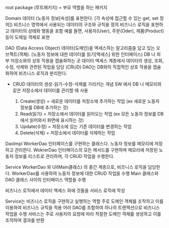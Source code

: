 root package (루트패키지) = 부모 역할을 하는 패키지

Domain
데이터 (노동자 정보[속성]를 표현한다. [각 속성에 접근할 수 있는 get, set 정의])
비즈니스 영역에서 사용되는 데이터의 구조와 규칙을 정의
비즈니스 로직을 표현하고 데이터의 상태와 행동을 포함
예를 들면, 사용자(User), 주문(Oder), 제품(Product)등이 도메일 객체로 표현

DAO (Data Access Object)
데이터(도메인)을 액세스하는 알고리즘을 담고 있는 오브젝트(객체). (노동자 정보에 대한 데이터를 읽기[액세스] 위한 인터페이스)
DB 나 외부 저장소와의 상호 작용을 캡슐화하는 곳
데이터 액세스 계층에서 데이터의 생성, 조회, 수정, 삭제와 관련된 작업을 담당 (CRUD)
DAO는 DB와의 직접적인 상호 작용을 캡술화하여 비즈니스 로직과 분리한다.

 * CRUD
   데이터의 생성-읽기-수정-삭제를 가리키는 개념
   SW 에서 DB 나 메모리와 같은 저장소에서 데이터를 관리할 때 사용
   
   1) Create(생성) = 새로운 데이터를 저장소에 추가하는 작업 (ex 새로운 노동자 정보를 DB에 추가하는 것)
   2) Read(읽기)   = 저장소에서 데이터를 읽어오는 작업 (ex 모든 노동자 정보를 DB에서 읽어와서 화면에 표시하는 것)
   3) Update(수정) = 저장소에 있는 기존 데이터를 변경하는 작업
   4) Delete(삭제) = 저장소에서 데이터를 삭제하는 작업
  
DaoImpl
WorkerDao 인터페이스를 구현하는 클래스다. 노동자 정보를 메모리에 저장하고 관리한다.
WokrerDao 인터페이스의 모든 메서드를 구현하며 메모리에 저장된 노동자 정보를 리스트로 관리하며, 각 CRUD 작업을 수행한다.

Service
WorkerDao 와 UI(Main클래스) 의 중간 계층으로, 비즈니스 로직을 담당한다.
WorkerDao를 사용하여 노동자 정보에 대한 CRUD 작업을 수행
Main 클래스와 DAO 클래스 사이의 인터페이스 역할을 수행

비즈니스 로직에서 데이터 엑세스 외에 것들을 서비스 로직에 작성

Service는 비즈니스 로직을 구현하고 실행하는 역할
주로 도메인 객체를 조작하고 이를 이용하여 비즈니스 규칙을 적용
어러 DAO를 조합하여 하나의 트랜잭션으로 비즈니스 작업을 수행
서비스는 주로 사용자의 요청에 따라 적절한 도메인 객체를 생성하고 이를 조작하여 결과를 반환

